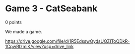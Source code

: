 # Game 3 - CatSeabank
0 points

We made a game.

https://drive.google.com/file/d/1R5EdsswQydsUQZIToQDkR-1CpwRIzmiK/view?usp=drive_link
